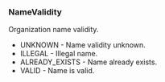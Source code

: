 ### NameValidity
Organization name validity.

- UNKNOWN - Name validity unknown.
- ILLEGAL - Illegal name.
- ALREADY_EXISTS - Name already exists.
- VALID - Name is valid.
